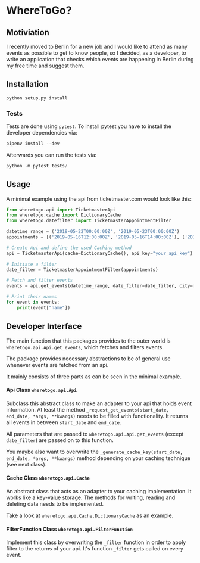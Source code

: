 # WhereToGo?
## Motiviation
I recently moved to Berlin for a new job and I would like to attend as many events as possible to get to know people, so I decided, as a developer, to write an application that checks which events are happening in Berlin during my free time and suggest them.

## Installation
```python
python setup.py install
```

### Tests
Tests are done using `pytest`. To install pytest
you have to install the developer dependencies via:
```python
pipenv install --dev
```

Afterwards you can run the tests via:
```python
python -m pytest tests/
```

## Usage
A minimal example using the api from ticketmaster.com would look like this:
```python
from wheretogo.api import TicketmasterApi
from wheretogo.cache import DictionaryCache
from wheretogo.datefilter import TicketmasterAppointmentFilter

datetime_range = ('2019-05-22T00:00:00Z', '2019-05-23T00:00:00Z')
appointments = [('2019-05-16T12:00:00Z', '2019-05-16T14:00:00Z'), ('2019-05-17T19:00:00Z', '2019-05-17T21:00:00Z')]

# Create Api and define the used Caching method
api = TicketmasterApi(cache=DictionaryCache(), api_key="your_api_key")

# Initiate a filter
date_filter = TicketmasterAppointmentFilter(appointments)

# Fetch and filter events
events = api.get_events(datetime_range, date_filter=date_filter, city=["Berlin"])

# Print their names
for event in events:
    print(event["name"])

```

## Developer Interface
The main function that this packages provides to the outer world is `wheretogo.api.Api.get_events`, which
fetches and filters events.

The package provides necessary abstractions to be of general use whenever events are fetched from an api.

It mainly consists of three parts as can be seen in the minimal example.

#### Api Class `wheretogo.api.Api`
Subclass this abstract class to make an adapter to your api that holds event information.
At least the method `_request_get_events(start_date, end_date, *args, **kwargs)` needs to 
be filled with functionality. It returns all events in between `start_date` and `end_date`.

All parameters that are passed to `wheretogo.api.Api.get_events` (except `date_filter`) are
passed on to this function.

You maybe also want to overwrite the `_generate_cache_key(start_date, end_date, *args, **kwargs)` method
depending on your caching technique (see next class).

#### Cache Class `wheretogo.api.Cache`
An abstract class that acts as an adapter to your caching implementation. It works
like a key-value storage. The methods for writing, reading and deleting data needs to be implemented.

Take a look at `wheretogo.api.Cache.DictionaryCache` as an example.

#### FilterFunction Class `wheretogo.api.FilterFunction`
Implement this class by overwriting the `_filter` function in order to apply filter 
to the returns of your api. It's function `_filter` gets called on every event.
